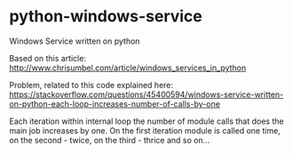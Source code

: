 # python-windows-service
Windows Service written on python

Based on this article:
http://www.chrisumbel.com/article/windows_services_in_python

Problem, related to this code explained here:
https://stackoverflow.com/questions/45400594/windows-service-written-on-python-each-loop-increases-number-of-calls-by-one

Each iteration within internal loop the number of module calls that does the main job increases by one.
On the first iteration module is called one time, on the second - twice, on the third - thrice and so on...
